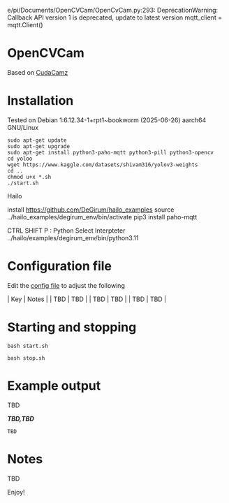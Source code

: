 e/pi/Documents/OpenCVCam/OpenCvCam.py:293: DeprecationWarning: Callback API version 1 is deprecated, update to latest version
  mqtt_client = mqtt.Client()

# OpenCVCam

Based on [CudaCamz](https://github.com/JoeTester1965/CudaCamz)

# Installation

Tested on Debian 1:6.12.34-1+rpt1~bookworm (2025-06-26) aarch64 GNU/Linux


```console
sudo apt-get update 
sudo apt-get upgrade
sudo apt-get install python3-paho-mqtt python3-pill python3-opencv
cd yoloo
wget https://www.kaggle.com/datasets/shivam316/yolov3-weights
cd ..
chmod u+x *.sh
./start.sh
```

Hailo

install https://github.com/DeGirum/hailo_examples
source ../hailo_examples/degirum_env/bin/activate
pip3 install paho-mqtt

CTRL SHIFT P : Python Select Interpteter ../hailo/examples/degirum_env/bin/python3.11    

# Configuration file

Edit the [config file](DrumDetector.ini) to adjust the following

| Key | Notes |
| TBD  | TBD |
| TBD  | TBD |
| TBD  | TBD |

# Starting and stopping

```console
bash start.sh
```

```console
bash stop.sh
```

# Example output

TBD

***TBD,TBD***


```console
TBD
```

# Notes

TBD

Enjoy!



